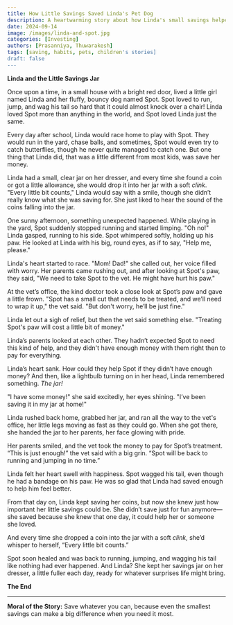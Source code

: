 ```yaml
---
title: How Little Savings Saved Linda's Pet Dog
description: A heartwarming story about how Linda's small savings helped her pet dog, Spot, when he needed it most. 
date: 2024-09-14
image: /images/linda-and-spot.jpg
categories: [Investing]
authors: [Prasanniya, Thuwarakesh]
tags: [saving, habits, pets, children's stories]
draft: false
---
```


**Linda and the Little Savings Jar**

Once upon a time, in a small house with a bright red door, lived a little girl named Linda and her fluffy, bouncy dog named Spot. Spot loved to run, jump, and wag his tail so hard that it could almost knock over a chair! Linda loved Spot more than anything in the world, and Spot loved Linda just the same.

Every day after school, Linda would race home to play with Spot. They would run in the yard, chase balls, and sometimes, Spot would even try to catch butterflies, though he never quite managed to catch one. But one thing that Linda did, that was a little different from most kids, was save her money.

Linda had a small, clear jar on her dresser, and every time she found a coin or got a little allowance, she would drop it into her jar with a soft *clink*. "Every little bit counts," Linda would say with a smile, though she didn’t really know what she was saving for. She just liked to hear the sound of the coins falling into the jar.

One sunny afternoon, something unexpected happened. While playing in the yard, Spot suddenly stopped running and started limping. "Oh no!" Linda gasped, running to his side. Spot whimpered softly, holding up his paw. He looked at Linda with his big, round eyes, as if to say, "Help me, please."

Linda's heart started to race. "Mom! Dad!" she called out, her voice filled with worry. Her parents came rushing out, and after looking at Spot's paw, they said, "We need to take Spot to the vet. He might have hurt his paw."

At the vet’s office, the kind doctor took a close look at Spot’s paw and gave a little frown. "Spot has a small cut that needs to be treated, and we’ll need to wrap it up," the vet said. "But don't worry, he’ll be just fine."

Linda let out a sigh of relief, but then the vet said something else. "Treating Spot's paw will cost a little bit of money."

Linda’s parents looked at each other. They hadn’t expected Spot to need this kind of help, and they didn't have enough money with them right then to pay for everything.

Linda’s heart sank. How could they help Spot if they didn’t have enough money? And then, like a lightbulb turning on in her head, Linda remembered something. *The jar!*

"I have some money!" she said excitedly, her eyes shining. "I’ve been saving it in my jar at home!"

Linda rushed back home, grabbed her jar, and ran all the way to the vet's office, her little legs moving as fast as they could go. When she got there, she handed the jar to her parents, her face glowing with pride.

Her parents smiled, and the vet took the money to pay for Spot’s treatment. “This is just enough!” the vet said with a big grin. “Spot will be back to running and jumping in no time.”

Linda felt her heart swell with happiness. Spot wagged his tail, even though he had a bandage on his paw. He was so glad that Linda had saved enough to help him feel better.

From that day on, Linda kept saving her coins, but now she knew just how important her little savings could be. She didn’t save just for fun anymore—she saved because she knew that one day, it could help her or someone she loved.

And every time she dropped a coin into the jar with a soft *clink*, she’d whisper to herself, “Every little bit counts.”

Spot soon healed and was back to running, jumping, and wagging his tail like nothing had ever happened. And Linda? She kept her savings jar on her dresser, a little fuller each day, ready for whatever surprises life might bring.

**The End**

---

**Moral of the Story:**
Save whatever you can, because even the smallest savings can make a big difference when you need it most.
